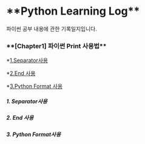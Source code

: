 <h1>**Python Learning Log**</h1>
파이썬 공부 내용에 관한 기록일지입니다.

<h3>**[Chapter1] 파이썬 Print 사용법**</h3>

*[1.Separator사용](#Chapter-1)

*[2.End 사용](#Chapter-2)

*[3.Python Format 사용](#Chapter-3)

##### 1. Separator사용 <a id="chapter-1"></a>


##### 2. End 사용 <a id="chapter-2"></a>


##### 3. Python Format사용 <a id="chapter-3"></a>
